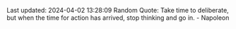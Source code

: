 Last updated: 2024-04-02 13:28:09
Random Quote: Take time to deliberate, but when the time for action has arrived, stop thinking and go in. - Napoleon
